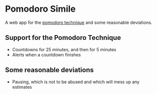 # Pomodoro Simile
A web app for the [pomodoro technique](http://www.pomodorotechnique.com/) and some reasonable deviations.

## Support for the Pomodoro Technique
- Countdowns for 25 minutes, and then for 5 minutes
- Alerts when a countdown finishes

## Some reasonable deviations
- Pausing, which is not to be abused and which will mess up any estimates